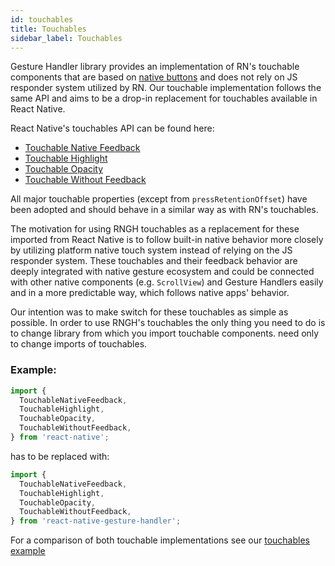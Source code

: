 ```yaml
---
id: touchables
title: Touchables
sidebar_label: Touchables
---
```


Gesture Handler library provides an implementation of RN's touchable components that are based on [native buttons](buttons.mdx) and does not rely on JS responder system utilized by RN. Our touchable implementation follows the same API and aims to be a drop-in replacement for touchables available in React Native.

React Native's touchables API can be found here:

- [Touchable Native Feedback](https://facebook.github.io/react-native/docs/touchablenativefeedback)
- [Touchable Highlight](https://facebook.github.io/react-native/docs/touchablehighlight)
- [Touchable Opacity](https://facebook.github.io/react-native/docs/touchableopacity)
- [Touchable Without Feedback](https://facebook.github.io/react-native/docs/touchablewithoutfeedback)

All major touchable properties (except from `pressRetentionOffset`) have been adopted and should behave in a similar way as with RN's touchables.

The motivation for using RNGH touchables as a replacement for these imported from React Native is to follow built-in native behavior more closely by utilizing platform native touch system instead of relying on the JS responder system.
These touchables and their feedback behavior are deeply integrated with native
gesture ecosystem and could be connected with other native components (e.g. `ScrollView`) and Gesture Handlers easily and in a more predictable way, which
follows native apps' behavior.

Our intention was to make switch for these touchables as simple as possible. In order to use RNGH's touchables the only thing you need to do is to change library from which you import touchable components.
need only to change imports of touchables.

### Example:

```javascript
import {
  TouchableNativeFeedback,
  TouchableHighlight,
  TouchableOpacity,
  TouchableWithoutFeedback,
} from 'react-native';
```

has to be replaced with:

```javascript
import {
  TouchableNativeFeedback,
  TouchableHighlight,
  TouchableOpacity,
  TouchableWithoutFeedback,
} from 'react-native-gesture-handler';
```

For a comparison of both touchable implementations see our [touchables example](https://github.com/software-mansion/react-native-gesture-handler/blob/main/examples/Example/src/touchables/index.tsx)

